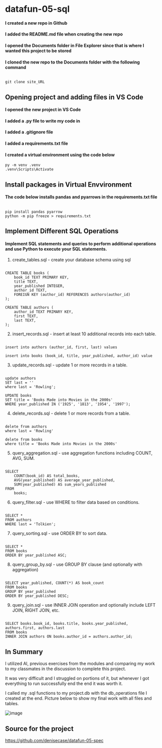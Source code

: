 # datafun-05-sql

#### I created a new repo in Github
#### I added the README.md file when creating the new repo
#### I opened the Documents folder in File Explorer since that is where I wanted this project to be stored
#### I cloned the new repo to the Documents folder with the following command
```shell

git clone site_URL

```
## Opening project and adding files in VS Code

#### I opened the new project in VS Code
#### I added a .py file to write my code in
#### I added a .gitignore file
#### I added a requirements.txt file

#### I created a virtual environment using the code below

```shell
py -m venv .venv
.venv\Scripts\Activate

```
## Install packages in Virtual Envvironment

#### The code below installs pandas and pyarrows in the requirements.txt file
```shell

pip install pandas pyarrow
python -m pip freeze > requirements.txt

```

## Implement Different SQL Operations

#### Implement SQL statements and queries to perform additional operations and use Python to execute your SQL statements.

1. create_tables.sql - create your database schema using sql

```shell

CREATE TABLE books (
    book_id TEXT PRIMARY KEY,
    title TEXT,
    year_published INTEGER,
    author_id TEXT,
    FOREIGN KEY (author_id) REFERENCES authors(author_id)
);

CREATE TABLE authors (
    author_id TEXT PRIMARY KEY,
    first TEXT,
    last TEXT,
);

```

2. insert_records.sql - insert at least 10 additional records into each table.

```shell

insert into authors (author_id, first, last) values

insert into books (book_id, title, year_published, author_id) value

```

3. update_records.sql - update 1 or more records in a table.

```shell

update authors
SET last = ''
where last = 'Rowling';

UPDATE books
SET title = 'Books Made into Movies in the 2000s'
WHERE year_published IN ('1925', '1813', '1954', '1997');

```

4. delete_records.sql - delete 1 or more records from a table.

```shell

delete from authors
where last = 'Rowling'

delete from books
where title = 'Books Made into Movies in the 2000s'

```

5. query_aggregation.sql - use aggregation functions including COUNT, AVG, SUM.

```shell

SELECT
    COUNT(book_id) AS total_books,
    AVG(year_published) AS average_year_published,
    SUM(year_published) AS sum_years_published
FROM
    books;

```

6. query_filter.sql - use WHERE to filter data based on conditions.

```shell

SELECT *
FROM authors
WHERE last = 'Tolkien';

```

7. query_sorting.sql - use ORDER BY to sort data.

```shell

SELECT *
FROM books
ORDER BY year_published ASC;

```

8. query_group_by.sql - use GROUP BY clause (and optionally with aggregation)

```shell

SELECT year_published, COUNT(*) AS book_count
FROM books
GROUP BY year_published
ORDER BY year_published DESC;

```

9. query_join.sql - use INNER JOIN operation and optionally include LEFT JOIN, RIGHT JOIN, etc.

```shell

SELECT books.book_id, books.title, books.year_published, authors.first, authors.last
FROM books
INNER JOIN authors ON books.author_id = authors.author_id;

```

## In Summary

I utilized AI, previous exercises from the modules and comparing my work to my classmates in the discussion to complete this project.

It was very difficult and I struggled on portions of it, but whenever I got everything to run successfully end the end it was worth it.

I called my .sql functions to my project.db with the db_operations file I created at the end. Picture below to show my final work with all files and tables.

![image](https://github.com/ryankrabbe/datafun-05-sql/assets/161783561/8e74624f-e87e-425b-98c9-8214f163c374)


## Source for the project

https://github.com/denisecase/datafun-05-spec
